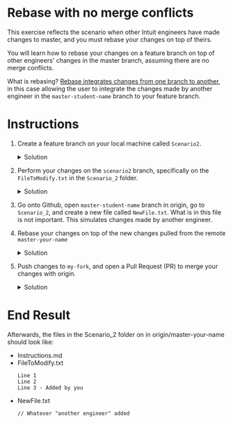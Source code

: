 # Rebase with no merge conflicts 

This exercise reflects the scenario when other Intuit engineers have made changes to master, and you must rebase your changes on top of theirs.

You will learn how to rebase your changes on a feature branch on top of other engineers' changes in the master branch, assuming there are no merge conflicts. 

What is rebasing?
[Rebase integrates changes from one branch to another](https://www.git-tower.com/learn/git/glossary/rebase), in this case allowing the user to integrate the changes made by another engineer in the `master-student-name` branch to your feature branch. 

# Instructions
1. Create a feature branch on your local machine called `Scenario2`.
    <details>
    <summary>Solution</summary>
    
    ```console
    $ git checkout -b scenario2
    ```
    </details>
1. Perform your changes on the `scenario2` branch, specifically on the  `FileToModify.txt` in the `Scenario_2` folder. 
    <details>
    <summary>Solution</summary>
    
    1. Add a Line 3 to `FileToModify.txt`
        ```
        Line 1 
        Line 2
        Line 3 - Added by you 
        ```
    1. Stage and commit your changes 
        ```console
        $ git stage -A
        $ git commit -m "your message"
        ```
    </details>
1. Go onto Github, open `master-student-name` branch in origin, go to `Scenario_2`, and create a new file called `NewFile.txt`. What is in this file is not important. This simulates changes made by another engineer. 
1. Rebase your changes on top of the new changes pulled from the remote `master-your-name`
    <details>
    <summary>Solution</summary>
    
    1. Update `master-your-name` with the latest changes from Git
        ```console
        $ git checkout master-your-name
        $ git pull
        $ git checkout scenario2
        ```
    1. Rebase your changes on top of the new changes made by another engineer in master-your-name
        ```console
        $ git rebase master
        ```
    1. Optionally, you can check that your changes are on top of the changes imported from `master-your-name` with
        ```console
        $ git log
        ```
    </details>
1. Push changes to `my-fork`, and open a Pull Request (PR) to merge your changes with origin. 
    <details>
    <summary>Solution</summary>
    
    1. Push your changes to Github
        ```console
        $ git push
        ```
    1. Open a Pull Request on Githunb to merge changes from `my-fork` to `master-your-name` branch in origin. 
    </details>

# End Result
Afterwards, the files in the Scenario_2 folder on in origin/master-your-name should look like:

* Instructions.md
* FileToModify.txt
    ```
    Line 1 
    Line 2
    Line 3 - Added by you 
    ```
* NewFile.txt
    ```
    // Whatever "another engineer" added
    ```